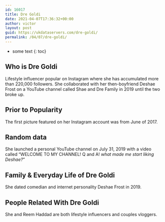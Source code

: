 ```yaml
---
id: 16017
title: Dre Goldi
date: 2021-04-07T17:36:32+00:00
author: victor
layout: post
guid: https://ukdataservers.com/dre-goldi/
permalink: /04/07/dre-goldi/
---
```


* some text
{: toc}


## Who is Dre Goldi



Lifestyle influencer popular on Instagram where she has accumulated more than 220,000 followers. She collaborated with her then-boyfriend Deshae Frost on a YouTube channel called Shae and Dre Family in 2019 until the two broke up. 

                
                
                
## Prior to Popularity



The first picture featured on her Instagram account was from June of 2017.

                
                
                
## Random data



She launched a personal YouTube channel on July 31, 2019 with a video called &#8220;WELCOME TO MY CHANNEL! Q and A! *what made me start liking Deshae?*&#8221;

                
                
                
## Family & Everyday Life of Dre Goldi



She dated comedian and internet personality Deshae Frost in 2019. 

                
                
                
## People Related With Dre Goldi



She and Reem Haddad are both lifestyle influencers and couples vloggers.

                
              
            
          
          
          